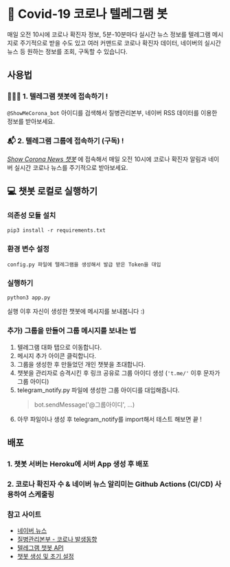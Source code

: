 # 👾 Covid-19 코로나 텔레그램 봇
매일 오전 10시에 코로나 확진자 정보, 5분-10분마다 실시간 뉴스 정보를 텔레그램 메시지로 주기적으로 받을 수도 있고 여러 커맨드로 코로나 확진자 데이터, 네이버의 실시간 뉴스 등 원하는 정보를 조회, 구독할 수 있습니다.

## 사용법
### 👨🏻‍💻 1. 텔레그램 챗봇에 접속하기 !
`@ShowMeCorona_bot` 아이디를 검색해서 질병관리본부, 네이버 RSS 데이터를 이용한 정보를 받아보세요.
### 📬 2. 텔레그램 그룹에 접속하기 (구독) !
*[Show Corona News 챗봇](https://t.me/ShowCoronaNews)* 에 접속해서 매일 오전 10시에 코로나 확진자 알림과 네이버 실시간 코로나 뉴스를 주기적으로 받아보세요.

## 💻 챗봇 로컬로 실행하기
### 의존성 모듈 설치
```
pip3 install -r requirements.txt 
```

### 환경 변수 설정
```
config.py 파일에 텔레그램을 생성해서 발급 받은 Token을 대입
```

### 실행하기
```
python3 app.py
```
실행 이후 자신이 생성한 챗봇에 메시지를 보내봅니다 :)

### 추가) 그룹을 만들어 그룹 메시지를 보내는 법
1. 텔레그램 대화 탭으로 이동합니다.
2. 메시지 추가 아이콘 클릭합니다.
3. 그룹을 생성한 후 만들었던 개인 챗봇을 초대합니다.
4. 챗봇을 관리자로 승격시킨 후 링크 공유로 그룹 아이디 생성 (`'t.me/'` 이후 문자가 그룹 아이디)
5. telegram_notify.py 파일에 생성한 그룹 아이디를 대입해줍니다.
    > bot.sendMessage('@그룹아이디', ...)
6. 아무 파일이나 생성 후 telegram_notify를 import해서 테스트 해보면 끝 !

## 배포
### 1. 챗봇 서버는 Heroku에 서버 App 생성 후 배포
### 2. 코로나 확진자 수 & 네이버 뉴스 알리미는 Github Actions (CI/CD) 사용하여 스케줄링

### 참고 사이트
* [네이버 뉴스](https://www.naver.com)
* [질병관리본부 - 코로나 발생동향](http://ncov.mohw.go.kr)
* [텔레그램 챗봇 API](https://core.telegram.org/bots)
* [챗봇 생성 및 초기 설정](https://blog.psangwoo.com/coding/2016/12/08/python-telegram-bot-1.html)